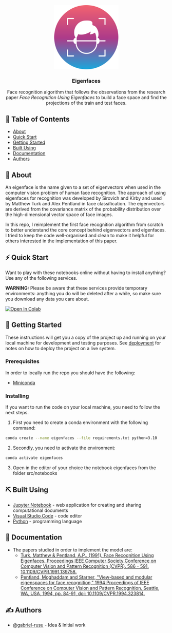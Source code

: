 <p align="center">
  <a href="" rel="noopener">
 <img width=200px height=200px src="./assets/face-scan.png" alt="Project logo"></a>
</p>

<h3 align="center">Eigenfaces</h3>


<p align="center"> 
    Face recognition algorithm that follows the observations from the research paper <i>Face Recognition Using Eigenfaces</i> to build a face space and find the projections of the train and test faces.
</p>

## 📝 Table of Contents
- [About](#about)
- [Quick Start](#quick_start)
- [Getting Started](#getting_started)
- [Built Using](#built_using)
- [Documentation](#documentation)
- [Authors](#authors)

## 🧐 About <a name = "about"></a>
An eigenface is the name given to a set of eigenvectors when used in the computer vision problem of human face recognition. The approach of using eigenfaces for recognition was developed by Sirovich and Kirby and used by Matthew Turk and Alex Pentland in face classification. The eigenvectors are derived from the covariance matrix of the probability distribution over the high-dimensional vector space of face images.

In this repo, I reimplement the first face recognition algorithm from scratch to better understand the core concept behind eigenvectors and eigenfaces. I tried to keep the code well-organised and clean to make it helpful for others interested in the implementation
of this paper.

## ⚡ Quick Start <a name="quick_start"></a>

Want to play with these notebooks online without having to install anything? Use any of the following services.

<b>WARNING:</b> Please be aware that these services provide temporary environments: anything you do will be deleted after a while, so make sure you download any data you care about.

  [![Open In Colab](https://colab.research.google.com/assets/colab-badge.svg)](https://colab.research.google.com/github/gabriel-rusu/eigenfaces/blob/main/src/notebooks/collab-training.ipynb)

## 🏁 Getting Started <a name = "getting_started"></a>
These instructions will get you a copy of the project up and running on your local machine for development and testing purposes. See [deployment](#deployment) for notes on how to deploy the project on a live system.

### Prerequisites
In order to locally run the repo you should have the following:
- [Miniconda](https://docs.conda.io/projects/miniconda/en/latest/miniconda-install.html)


### Installing
If you want to run the code on your local machine, you need to follow the next steps.

 1. First you need to create a conda environment with the following command:

```bash
conda create --name eigenfaces --file requirements.txt python=3.10
```

  2. Secondly, you need to activate the environment:

```bash
conda activate eigenfaces
```
  3. Open in the editor of your choice the notebook eigenfaces from the folder src/notebooks


## ⛏️ Built Using <a name = "built_using"></a>
- [Jupyter Notebook](https://jupyter.org/) - web application for creating and sharing computational documents
- [Visual Studio Code](https://code.visualstudio.com/Download) - code editor
- [Python](https://www.python.org/downloads/) - programming language

## 📑 Documentation <a name="documentation"></a>
- The papers studied in order to implement the model are:
  - [Turk, Matthew & Pentland, A.P.. (1991). Face Recognition Using Eigenfaces. Proceedings IEEE Computer Society Conference on Computer Vision and Pattern Recognition (CVPR). 586 - 591. 10.1109/CVPR.1991.139758.](https://sites.cs.ucsb.edu/~mturk/Papers/mturk-CVPR91.pdf)
  - [Pentland, Moghaddam and Starner, "View-based and modular eigenspaces for face recognition," 1994 Proceedings of IEEE Conference on Computer Vision and Pattern Recognition, Seattle, WA, USA, 1994, pp. 84-91, doi: 10.1109/CVPR.1994.323814.](https://ieeexplore.ieee.org/abstract/document/323814)

## ✍️ Authors <a name = "authors"></a>
- [@gabriel-rusu](https://github.com/gabriel-rusu) - Idea & Initial work
